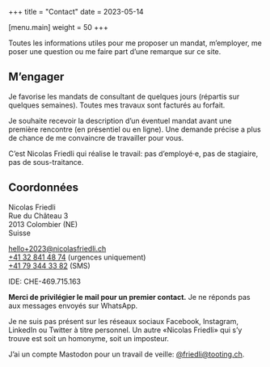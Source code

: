 +++
title = "Contact"
date = 2023-05-14

[menu.main]
weight = 50
+++

Toutes les informations utiles pour me proposer un mandat, m’employer, me poser une question ou me faire part d’une remarque sur ce site.

## M’engager

Je favorise les mandats de consultant de quelques jours (répartis sur quelques semaines). Toutes mes travaux sont facturés au forfait. 

Je souhaite recevoir la description d’un éventuel mandat avant une première rencontre (en présentiel ou en ligne). Une demande précise a plus de chance de me convaincre de travailler pour vous.

C’est Nicolas Friedli qui réalise le travail: pas d’employé·e, pas de stagiaire, pas de sous-traitance.

## Coordonnées

Nicolas Friedli  
Rue du Château 3  
2013 Colombier (NE)  
Suisse

[hello+2023@nicolasfriedli.ch](mailto:hello+2023@nicolasfriedli.ch)  
[+41 32 841 48 74](tel:+41328414874) (urgences uniquement)  
[+41 79 344 33 82](tel:+41793443382) (SMS)

IDE: CHE-469.715.163

**Merci de privilégier le mail pour un premier contact.** Je ne réponds pas aux messages envoyés sur WhatsApp. 

Je ne suis pas présent sur les réseaux sociaux Facebook, Instagram, LinkedIn ou Twitter à titre personnel. Un autre «Nicolas Friedli» qui s’y trouve est soit un homonyme, soit un imposteur. 

J’ai un compte Mastodon pour un travail de veille: [@friedli@tooting.ch](https://tooting.ch/@friedli).